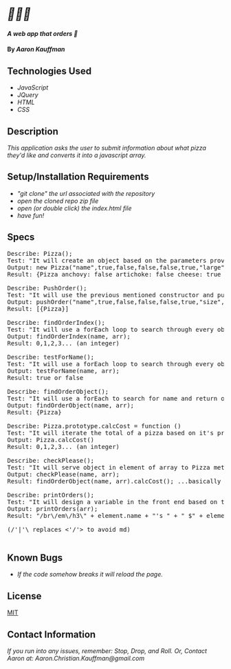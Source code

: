 # _🍕🍕🍕_

#### _A web app that orders 🍕_

#### By _**Aaron Kauffman**_

## Technologies Used

* _JavaScript_
* _JQuery_
* _HTML_
* _CSS_

## Description

_This application asks the user to submit information about what pizza they'd like and converts it into a javascript array._

## Setup/Installation Requirements

* _"git clone" the url associated with the repository_
* _open the cloned repo zip file_
* _open (or double click) the index.html file_
* _have fun!_

## Specs
<pre>
Describe: Pizza();
Test: "It will create an object based on the parameters provided."
Output: new Pizza("name",true,false,false,false,true,"large");
Result: {Pizza anchovy: false artichoke: false cheese: true name: "name" pepperoni: false pineapple: true size: "large"}

Describe: PushOrder();
Test: "It will use the previous mentioned constructor and push a Pizza object to a global array."
Output: pushOrder("name",true,false,false,false,true,"size",arr);
Result: [{Pizza}]

Describe: findOrderIndex();
Test: "It will use a forEach loop to search through every object's key: 'name' and return the index where it is located."
Output: findOrderIndex(name, arr);
Result: 0,1,2,3... (an integer)

Describe: testForName();
Test: "It will use a forEach loop to search through every object's key: 'name' and will return a boolean."
Output: testForName(name, arr);
Result: true or false

Describe: findOrderObject();
Test: "It will use a forEach to search for name and return object to be served to method calcCost()."
Output: findOrderObject(name, arr);
Result: {Pizza}

Describe: Pizza.prototype.calcCost = function ()
Test: "It will iterate the total of a pizza based on it's properties using both a case switch or if and else statements."
Output: Pizza.calcCost()
Result: 0,1,2,3... (an integer)

Describe: checkPlease();
Test: "It will serve object in element of array to Pizza method calcCost()."
Output: checkPlease(name, arr);
Result: findOrderObject(name, arr).calcCost(); ...basically call the other function so the return would also be an integer.

Describe: printOrders();
Test: "It will design a variable in the front end based on the current list of orders to append to the DOM."
Output: printOrders(arr);
Result: "/br\/em\/h3\" + element.name + "'s " + " $" + element.total + " " +element.size + " pizza " + "/|h3\" + "cheese: " + element.cheese + "/br\" + "/|h3\" + "pepperoni: " + element.pepperoni + "/br\" + "/|h3\" + "artichoke: " + element.artichoke + "/br\" + "/|h3\" + "anchovy: " + element.anchovy + "/br\" + "/|h3\" + "pineapple: " + element.pineapple + "/br\" + "/|em/"

(/'|'\ replaces <'/'> to avoid md)

</pre>

## Known Bugs

* _If the code somehow breaks it will reload the page._

## License

[MIT](https:/|choosealicense.com/licenses/mit/)

## Contact Information

_If you run into any issues, remember: Stop, Drop, and Roll. Or, Contact Aaron at: Aaron.Christian.Kauffman@gmail.com_
